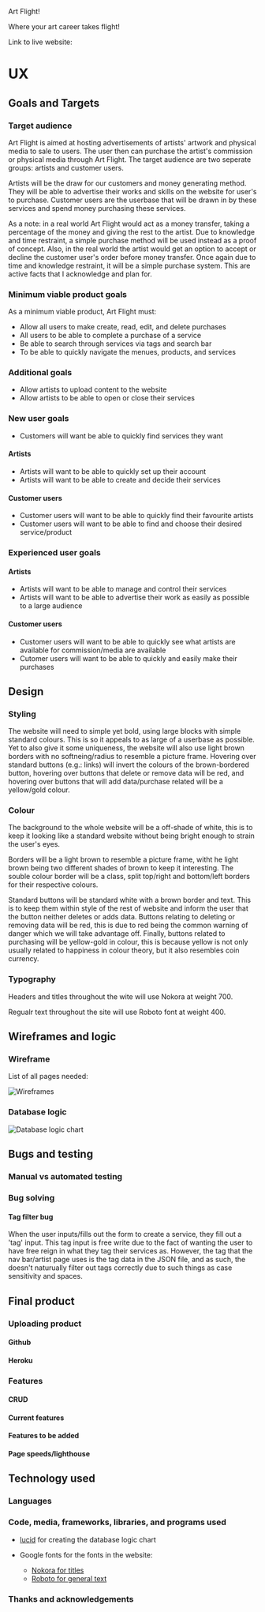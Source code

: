 Art Flight!

Where your art career takes flight!

Link to live website:

# UX

## Goals and Targets

### Target audience

Art Flight is aimed at hosting advertisements of artists' artwork and physical media to sale to users. The user then can purchase the artist's commission or physical media through Art Flight. The target audience are two seperate groups: artists and customer users.

Artists will be the draw for our customers and money generating method. They will be able to advertise their works and skills on the website for user's to purchase. Customer users are the userbase that will be drawn in by these services and spend money purchasing these services.

As a note: in a real world Art Flight would act as a money transfer, taking a percentage of the money and giving the rest to the artist. Due to knowledge and time restraint, a simple purchase method will be used instead as a proof of concept. Also, in the real world the artist would get an option to accept or decline the customer user's order before money transfer. Once again due to time and knowledge restraint, it will be a simple purchase system. This are active facts that I acknowledge and plan for.

### Minimum viable product goals

As a minimum viable product, Art Flight must:
* Allow all users to make create, read, edit, and delete purchases
* All users to be able to complete a purchase of a service
* Be able to search through services via tags and search bar
* To be able to quickly navigate the menues, products, and services

### Additional goals

* Allow artists to upload content to the website
* Allow artists to be able to open or close their services

### New user goals

* Customers will want be able to quickly find services they want

#### Artists

* Artists will want to be able to quickly set up their account
* Artists will want to be able to create and decide their services

#### Customer users

* Customer users will want to be able to quickly find their favourite artists
* Customer users will want to be able to find and choose their desired service/product

### Experienced user goals

#### Artists

* Artists will want to be able to manage and control their services
* Artists will want to be able to advertise their work as easily as possible to a large audience

#### Customer users

* Customer users will want to be able to quickly see what artists are available for commission/media are available
* Cutomer users will want to be able to quickly and easily make their purchases

## Design

### Styling

The website will need to simple yet bold, using large blocks with simple standard colours. This is so it appeals to as large of a userbase as possible. Yet to also give it some uniqueness, the website will also use light brown borders with no softneing/radius to resemble a picture frame. Hovering over standard buttons (e.g.: links) will invert the colours of the brown-bordered button, hovering over buttons that delete or remove data will be red, and hovering over buttons that will add data/purchase related will be a yellow/gold colour.

### Colour

The background to the whole website will be a off-shade of white, this is to keep it looking like a standard website without being bright enough to strain the user's eyes.

Borders will be a light brown to resemble a picture frame, witht he light brown being two different shades of brown to keep it interesting. The souble colour border will be a class, split top/right and bottom/left borders for their respective colours.

Standard buttons will be standard white with a brown border and text. This is to keep them within style of the rest of website and inform the user that the button neither deletes or adds data. Buttons relating to deleting or removing data will be red, this is due to red being the common warning of danger which we will take advantage off. Finally, buttons related to purchasing will be yellow-gold in colour, this is because yellow is not only usually related to happiness in colour theory, but it also resembles coin currency.

### Typography

Headers and titles throughout the wite will use Nokora at weight 700.

Regualr text throughout the site will use Roboto font at weight 400.

## Wireframes and logic

### Wireframe

List of all pages needed:

![Wireframes](readme_assets/wireframe_and_logic/wireframes_project_4.png)

### Database logic

![Database logic chart](readme_assets/wireframe_and_logic/database_logic.png)

## Bugs and testing

### Manual vs automated testing

### Bug solving

#### Tag filter bug

When the user inputs/fills out the form to create a service, they fill out a 'tag' input. This tag input is free write due to the fact of wanting the user to have free reign in what they tag their services as. However, the tag that the nav bar/artist page uses is the tag data in the JSON file, and as such, the doesn't naturually filter out tags correctly due to such things as case sensitivity and spaces.

## Final product

### Uploading product

#### Github

#### Heroku

### Features

#### CRUD

#### Current features

#### Features to be added

#### Page speeds/lighthouse

## Technology used

### Languages

### Code, media, frameworks, libraries, and programs used

* [lucid](https://lucid.app/) for creating the database logic chart
* Google fonts for the fonts in the website:

    * [Nokora for titles](https://fonts.google.com/specimen/Nokora?preview.size=34&categoryFilters=Feeling:%2FExpressive%2FCalm&preview.text=Lorem%20ipsum%20dolor%20sit%20amet,%20consectetur%20adipiscing%20elit.%20Morbi%20sed%20lectus%20turpis.%20Sed%20ut%20nisl%20ac%20felis%20pellentesque%20aliquet.%20Proin%20eget%20ultrices%20lacus.%20Proin%20ac%20elit%20est.%20Donec%20non%20viverra%20magna.%20Vestibulum%20eget%20egestas%20nisl,%20at%20auctor%20nibh.%20Maecenas%20dapibus%20vel%20eros%20et%20ornare.%20)
    * [Roboto for general text](https://fonts.google.com/specimen/Roboto?preview.size=12&categoryFilters=Feeling:%2FExpressive%2FBusiness&preview.text=Lorem%20ipsum%20dolor%20sit%20amet,%20consectetur%20adipiscing%20elit.%20Morbi%20sed%20lectus%20turpis.%20Sed%20ut%20nisl%20ac%20felis%20pellentesque%20aliquet.%20Proin%20eget%20ultrices%20lacus.%20Proin%20ac%20elit%20est.%20Donec%20non%20viverra%20magna.%20Vestibulum%20eget%20egestas%20nisl,%20at%20auctor%20nibh.%20Maecenas%20dapibus%20vel%20eros%20et%20ornare.%20)

### Thanks and acknowledgements